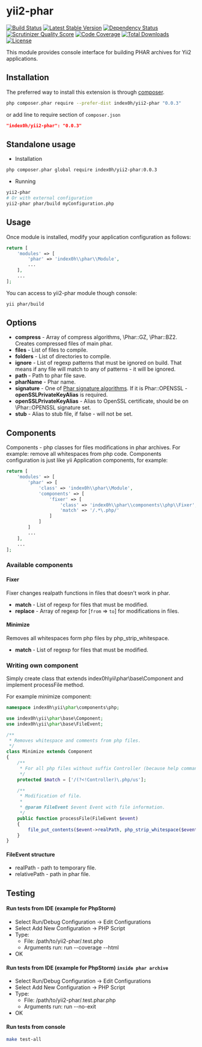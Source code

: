yii2-phar
========

[![Build Status](https://travis-ci.org/index0h/yii2-phar.png?branch=master)](https://travis-ci.org/index0h/yii2-phar) [![Latest Stable Version](https://poser.pugx.org/index0h/yii2-phar/v/stable.png)](https://packagist.org/packages/index0h/yii2-phar) [![Dependency Status](https://gemnasium.com/index0h/yii2-phar.png)](https://gemnasium.com/index0h/yii2-phar) [![Scrutinizer Quality Score](https://scrutinizer-ci.com/g/index0h/yii2-phar/badges/quality-score.png?s=646499f8cfca4630130df1b879f36d4be735cb71)](https://scrutinizer-ci.com/g/index0h/yii2-phar/) [![Code Coverage](https://scrutinizer-ci.com/g/index0h/yii2-phar/badges/coverage.png?s=53d2290e629cdc0a7f65e67e8c979cec9f94cfa2)](https://scrutinizer-ci.com/g/index0h/yii2-phar/) [![Total Downloads](https://poser.pugx.org/index0h/yii2-phar/downloads.png)](https://packagist.org/packages/index0h/yii2-phar) [![License](https://poser.pugx.org/index0h/yii2-phar/license.png)](https://packagist.org/packages/index0h/yii2-phar)

This module provides console interface for building PHAR archives for Yii2 applications.

## Installation

The preferred way to install this extension is through [composer](http://getcomposer.org/download/).

```sh
php composer.phar require --prefer-dist index0h/yii2-phar "0.0.3"
```

or add line to require section of `composer.json`

```json
"index0h/yii2-phar": "0.0.3"
```

## Standalone usage

* Installation

```sh
php composer.phar global require index0h/yii2-phar:0.0.3
```

* Running

```sh
yii2-phar
# Or with external configuration
yii2-phar phar/build myConfiguration.php
```

## Usage

Once module is installed, modify your application configuration as follows:

```php
return [
    'modules' => [
        'phar' => 'index0h\\phar\\Module',
        ...
    ],
    ...
];
```

You can access to yii2-phar module though console:

```sh
yii phar/build
```

## Options

* **compress** - Array of compress algorithms, \Phar::GZ, \Phar::BZ2. Creates compressed files of main phar.
* **files** - List of files to compile.
* **folders** - List of directories to compile.
* **ignore** - List of regexp patterns that must be ignored on build. That means if any file will match to any of
    patterns - it will be ignored.
* **path** - Path to phar file save.
* **pharName** - Phar name.
* **signature** - One of [Phar signature algorithms](http://www.php.net/manual/en/phar.setsignaturealgorithm.php). If
    it is Phar::OPENSSL - **openSSLPrivateKeyAlias** is required.
* **openSSLPrivateKeyAlias** - Alias to OpenSSL certificate, should be on \Phar::OPENSSL signature set.
* **stub** - Alias to stub file, if false - will not be set.

## Components

Components - php classes for files modifications in phar archives. For example: remove all whitespaces from php code.
Components configuration is just like yii Application components, for example:

```php
return [
    'modules' => [
        'phar' => [
            'class' => 'index0h\\phar\\Module',
            'components' => [
                'fixer' => [
                    'class' => 'index0h\\phar\\components\\php\\Fixer',
                    'match' => '/.*\.php/'
                ]
            ]
        ]
        ...
    ],
    ...
];
```

### Available components

#### Fixer

Fixer changes realpath functions in files that doesn't work in phar.

* **match** - List of regexp for files that must be modified.
* **replace** - Array of regexp for [`from` => `to`] for modifications in files.

#### Minimize

Removes all whitespaces form php files by php_strip_whitespace.

* **match** - List of regexp for files that must be modified.

### Writing own component

Simply create class that extends index0h\yii\phar\base\Component and implement processFile method.

For example minimize component:

```php
namespace index0h\yii\phar\components\php;

use index0h\yii\phar\base\Component;
use index0h\yii\phar\base\FileEvent;

/**
 * Removes whitespace and comments from php files.
 */
class Minimize extends Component
{
    /**
     * For all php files without suffix Controller (because help command parses comments).
     */
    protected $match = ['/(?<!Controller)\.php/us'];

    /**
     * Modification of file.
     *
     * @param FileEvent $event Event with file information.
     */
    public function processFile(FileEvent $event)
    {
        file_put_contents($event->realPath, php_strip_whitespace($event->realPath));
    }
}
```

#### FileEvent structure

* realPath - path to temporary file.
* relativePath - path in phar file.

## Testing

#### Run tests from IDE (example for PhpStorm)

- Select Run/Debug Configuration -> Edit Configurations
- Select Add New Configuration -> PHP Script
- Type:
    * File: /path/to/yii2-phar/.test.php
    * Arguments run: run --coverage --html
- OK

#### Run tests from IDE (example for PhpStorm) `inside phar archive`

- Select Run/Debug Configuration -> Edit Configurations
- Select Add New Configuration -> PHP Script
- Type:
    * File: /path/to/yii2-phar/.test.phar.php
    * Arguments run: run --no-exit
- OK

#### Run tests from console

```sh
make test-all
```
